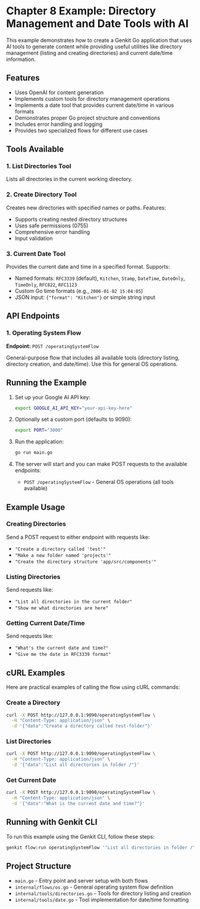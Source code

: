 # Chapter 8 Example: Directory Management and Date Tools with AI

This example demonstrates how to create a Genkit Go application that uses AI tools to generate content while providing useful utilities like directory management (listing and creating directories) and current date/time information.

## Features

- Uses OpenAI for content generation
- Implements custom tools for directory management operations
- Implements a date tool that provides current date/time in various formats
- Demonstrates proper Go project structure and conventions
- Includes error handling and logging
- Provides two specialized flows for different use cases

## Tools Available

### 1. List Directories Tool
Lists all directories in the current working directory.

### 2. Create Directory Tool
Creates new directories with specified names or paths. Features:
- Supports creating nested directory structures
- Uses safe permissions (0755)
- Comprehensive error handling
- Input validation

### 3. Current Date Tool
Provides the current date and time in a specified format. Supports:
- Named formats: `RFC3339` (default), `Kitchen`, `Stamp`, `DateTime`, `DateOnly`, `TimeOnly`, `RFC822`, `RFC1123`
- Custom Go time formats (e.g., `2006-01-02 15:04:05`)
- JSON input: `{"format": "Kitchen"}` or simple string input

## API Endpoints

### 1. Operating System Flow
**Endpoint:** `POST /operatingSystemFlow`

General-purpose flow that includes all available tools (directory listing, directory creation, and date/time). Use this for general OS operations.

## Running the Example

1. Set up your Google AI API key:
   ```bash
   export GOOGLE_AI_API_KEY="your-api-key-here"
   ```

2. Optionally set a custom port (defaults to 9090):
   ```bash
   export PORT="3000"
   ```

3. Run the application:
   ```bash
   go run main.go
   ```

4. The server will start and you can make POST requests to the available endpoints:
   - `POST /operatingSystemFlow` - General OS operations (all tools available)

## Example Usage

### Creating Directories
Send a POST request to either endpoint with requests like:
- `"Create a directory called 'test'"`
- `"Make a new folder named 'projects'"`
- `"Create the directory structure 'app/src/components'"`

### Listing Directories
Send requests like:
- `"List all directories in the current folder"`
- `"Show me what directories are here"`

### Getting Current Date/Time
Send requests like:
- `"What's the current date and time?"`
- `"Give me the date in RFC3339 format"`

## cURL Examples

Here are practical examples of calling the flow using cURL commands:

### Create a Directory
```bash
curl -X POST http://127.0.0.1:9090/operatingSystemFlow \
  -H "Content-Type: application/json" \
  -d '{"data":"Create a directory called test-folder"}'
```

### List Directories
```bash
curl -X POST http://127.0.0.1:9090/operatingSystemFlow \
  -H "Content-Type: application/json" \
  -d '{"data":"List all directories in folder /"}'
```

### Get Current Date
```bash
curl -X POST http://127.0.0.1:9090/operatingSystemFlow \
  -H "Content-Type: application/json" \
  -d '{"data":"What is the current date and time?"}'
```

## Running with Genkit CLI
To run this example using the Genkit CLI, follow these steps:
```bash
genkit flow:run operatingSystemFlow '"List all directories in folder /"'
```

## Project Structure

- `main.go` - Entry point and server setup with both flows
- `internal/flows/os.go` - General operating system flow definition
- `internal/tools/directories.go` - Tools for directory listing and creation
- `internal/tools/date.go` - Tool implementation for date/time formatting